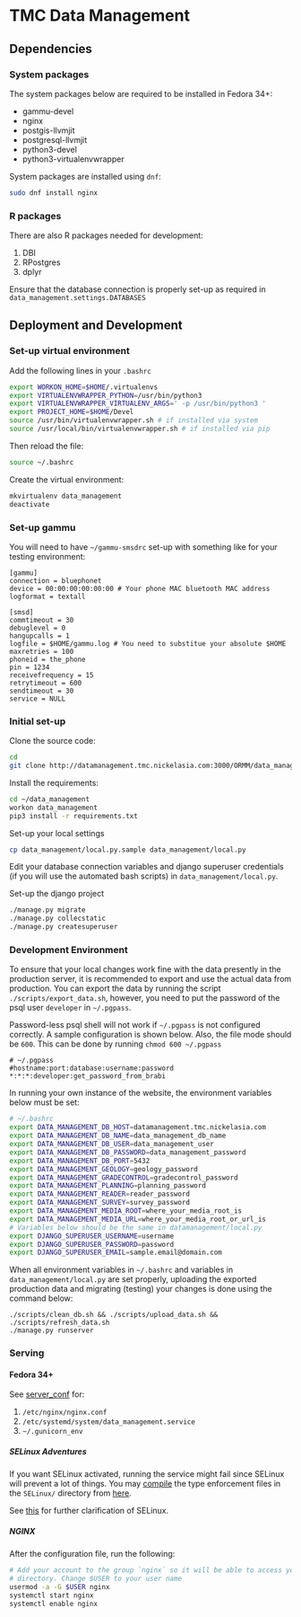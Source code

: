 # TMC Data Management

## Dependencies

### System packages

The system packages below are required to be installed in Fedora 34+:

- gammu-devel
- nginx
- postgis-llvmjit
- postgresql-llvmjit
- python3-devel
- python3-virtualenvwrapper

System packages are installed using `dnf`:

```bash
sudo dnf install nginx
```

### R packages

There are also R packages needed for development:

1. DBI
1. RPostgres
1. dplyr

Ensure that the database connection is properly set-up as required in
`data_management.settings.DATABASES`

## Deployment and Development

### Set-up virtual environment

Add the following lines in your `.bashrc`

```bash
export WORKON_HOME=$HOME/.virtualenvs
export VIRTUALENVWRAPPER_PYTHON=/usr/bin/python3
export VIRTUALENVWRAPPER_VIRTUALENV_ARGS=' -p /usr/bin/python3 '
export PROJECT_HOME=$HOME/Devel
source /usr/bin/virtualenvwrapper.sh # if installed via system
source /usr/local/bin/virtualenvwrapper.sh # if installed via pip
```

Then reload the file:

```bash
source ~/.bashrc
```

Create the virtual environment:

```bash
mkvirtualenv data_management
deactivate
```

### Set-up gammu

You will need to have `~/gammu-smsdrc` set-up with something like for your testing environment:

```
[gammu]
connection = bluephonet
device = 00:00:00:00:00:00 # Your phone MAC bluetooth MAC address
logformat = textall

[smsd]
commtimeout = 30
debuglevel = 0
hangupcalls = 1
logfile = $HOME/gammu.log # You need to substitue your absolute $HOME
maxretries = 100
phoneid = the_phone
pin = 1234
receivefrequency = 15
retrytimeout = 600
sendtimeout = 30
service = NULL

```

### Initial set-up

Clone the source code:

```bash
cd
git clone http://datamanagement.tmc.nickelasia.com:3000/ORMM/data_management.git
```

Install the requirements:

```bash
cd ~/data_management
workon data_management
pip3 install -r requirements.txt
```

Set-up your local settings

```bash
cp data_management/local.py.sample data_management/local.py
```

Edit your database connection variables and django superuser credentials (if
you will use the automated bash scripts) in `data_management/local.py`.

Set-up the django project

```bash
./manage.py migrate
./manage.py collecstatic
./manage.py createsuperuser
```

### Development Environment

To ensure that your local changes work fine with the data presently in the production server, it is recommended to export and use the actual data from production.
You can export the data by running the script `./scripts/export_data.sh`, however, you need to put the password of the psql user `developer` in `~/.pgpass`.

Password-less psql shell will not work if `~/.pgpass` is not configured correctly.
A sample configuration is shown below.
Also, the file mode should be `600`.
This can be done by running `chmod 600 ~/.pgpass`

```
# ~/.pgpass
#hostname:port:database:username:password
*:*:*:developer:get_password_from_brabi
```

In running your own instance of the website, the environment variables below must be set:

```bash
# ~/.bashrc
export DATA_MANAGEMENT_DB_HOST=datamanagement.tmc.nickelasia.com
export DATA_MANAGEMENT_DB_NAME=data_management_db_name
export DATA_MANAGEMENT_DB_USER=data_management_user
export DATA_MANAGEMENT_DB_PASSWORD=data_management_password
export DATA_MANAGEMENT_DB_PORT=5432
export DATA_MANAGEMENT_GEOLOGY=geology_password
export DATA_MANAGEMENT_GRADECONTROL=gradecontrol_password
export DATA_MANAGEMENT_PLANNING=planning_password
export DATA_MANAGEMENT_READER=reader_password
export DATA_MANAGEMENT_SURVEY=survey_password
export DATA_MANAGEMENT_MEDIA_ROOT=where_your_media_root_is
export DATA_MANAGEMENT_MEDIA_URL=where_your_media_root_or_url_is
# Variables below should be the same in datamanagement/local.py
export DJANGO_SUPERUSER_USERNAME=username
export DJANGO_SUPERUSER_PASSWORD=password
export DJANGO_SUPERUSER_EMAIL=sample.email@domain.com
```

When all environment variables in `~/.bashrc` and variables in `data_management/local.py` are set properly,
uploading the exported production data and migrating (testing) your changes is done using the command below:

```
./scripts/clean_db.sh && ./scripts/upload_data.sh && ./scripts/refresh_data.sh
./manage.py runserver
```

### Serving

#### Fedora 34+

See [server_conf](http://datamanagement.tmc.nickelasia.com:3000/basilrabi/server_conf) for:

1. `/etc/nginx/nginx.conf`
1. `/etc/systemd/system/data_management.service`
1. `~/.gunicorn_env`


##### SELinux Adventures

If you want SELinux activated, running the service might fail since SELinux will prevent a lot of things.
You may [compile](https://relativkreativ.at/articles/how-to-compile-a-selinux-policy-package) the type enforcement files in the `SELinux/` directory from [here](http://datamanagement.tmc.nickelasia.com:3000/basilrabi/server_conf).

See [this](https://access.redhat.com/documentation/en-us/red_hat_enterprise_linux/6/html/security-enhanced_linux/sect-security-enhanced_linux-fixing_problems-allowing_access_audit2allow)
for further clarification of SELinux.

##### NGINX

After the configuration file, run the following:

```bash
# Add your account to the group `nginx` so it will be able to access your
# directory. Change $USER to your user name
usermod -a -G $USER nginx
systemctl start nginx
systemctl enable nginx
```
